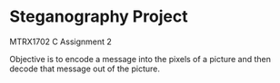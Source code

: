 # Steganography Project

MTRX1702 C Assignment 2

Objective is to encode a message into the pixels of a picture and then decode that message out of the picture.
